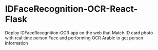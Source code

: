 # IDFaceRecognition-OCR-React-Flask
Deploy IDFaceRecognition-OCR app on the web that Match ID card photo with real time person Face and performing OCR Arabic to get person information
